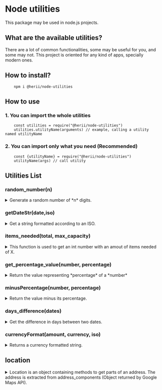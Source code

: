 # Node utilities

This package may be used in node.js projects.

## What are the available utilities?

There are a lot of common functionalities, some may be useful for you, and some may not.
This project is oriented for any kind of apps, specially modern ones.

## How to install?

        npm i @herii/node-utilities

## How to use

### 1. You can import the whole utilities

        const utilities = require("@herii/node-utilities")
        utilities.utilityName(arguments) // example, calling a utility named utilityName

### 2. You can import only what you need (Recommended)

        const {utilityName} = require("@herii/node-utilities")
        utilityName(args) // call utility

## Utilities List

### random_number(n)

<details>
    <summary>
        Generate a random number of *n* digits.
    </summary>

    Example:
            console.log('4 digits', random_number(4)) // Output: 6090
            console.log('6 digits', random_number(6)) // Output: 105388
            console.log('10 digits', random_number(10)) // Output: 1000004099

</details>

### getDateStr(date,iso)
<details>
<summary>
Get a string formatted according to an ISO.
</summary>

Example:

        getDateStr("2021/08/02", "es-MX")

Output: lunes, 2 de agosto de 2021

</details>


### items_needed(total, max_capacity)
<details>
<summary>
This function is used to get an int number with an amout of items needed of X.
</summary>
Eg: I have 10 passengers, and I want to know how many cars (items), I need; Each car has a max capacity of 4 passengers.

        items_needed(10,4); // Output is 3. We need 3 cars or items.

This function can be used to determine how many rooms you need to host people in a hotel, etc.
</details>

### get_percentage_value(number, percentage)
<details>
<summary>
Return the value representing *percentage* of a *number*
</summary>
Example:

        // What is 10% of 100?
        get_percentage_value(100, 10) // Output: 10

</details>

### minusPercentage(number, percentage)
<details>
<summary>
Return the value minus its percentage.
</summary>
Example:
        // How much is 100 minus 10%?
        minusPercentage(100, 10) // Output is 90
</details>

### days_difference(dates)
<details>
<summary>
    Get the difference in days between two dates.
</summary>

        days_difference(dates) // dates is an array of dates.
</details>

### currencyFormat(amount, currency, iso)
<details>
<summary>
Returns a currency formatted string.
</summary>
Parameters:
        Amount: Amount is a Number. Eg: 100
        currency: The currency. Default USD. Other examples: EUR, JPY
        iso: The language's iso. EG: en-US, de-DE, es-ES

Example:
        currencyFormat(123456.789, 'EUR', 'de-DE')
        // Output: 123.456,79 €
</details>

## location
<details>
<summary>
Location is an object containing methods to get parts of an address.  The address is extracted from address_components (Object returned by Google Maps API).
</summary>
Very useful if you store address_components coming from google's autocomplete implementation.
Of couse you could use a google maps API instance to do all of that, but this is useful when you just want to call a method
and forget about google's api.
### How to use?

Don't forget this is an object of methods, to use it:

        const {location} = require("@herii/node-utils")
        const {getState} = location 
        console.log(getState(address_components))

Or you can:

        const {location} = require("@herii/node-utils")
        console.log(location.getState(address_components))

The methods contained inside of location are:

### getColloquial(address_components)

Returns the colloquial name of the location. Eg: Area 51

### getState(address_components, level)

Get the state from address_components (Default level is 1).  
Sometimes google has:

1. administrative_area_level_1
2. administrative_area_level_2

You can specify level (1 or 2, etc) adding the argument level.

        // Example
        const state2 = getState(address_components, 2) // Returns value at administrative_area_level_2
        const state1 = getState(address_components, 1) // Returns value at administrative_area_level_1

### getStreetNumber(address_components)

Get street number from address_components

### getPostalCode(address_components)

Get postal code from address_components

### getCity(address_components)

Get the city from address_components

### getCountry(address_components)

Get the country from address_components

### getRoute(address_components)

Get the route  from address_components

### getSubLocality(address_components, level)

Get the sublocality  from address_components (Default level is 1)

Sometimes google has:

1. sublocality_1
2. sublocality_2
You can specify level (1 or 2, etc) adding the argument level.

        // Example
        const state2 = getSubLocality(address_components, 2) // Returns value at sublocality_level_2
        const state1 = getSubLocality(address_components, 1) // Returns value at sublocality_level_1

### getShort(address_components)

Get a short description of the address.

    // Example:
    const address = getShort(address_components)
    console.log(address) // outputs: City, State, Country.

### getLong(address_components)
Get a long description of the address

**address_components** 
<details>
<summary>
contains the following structure:
</summary>

            [
                    {
                        "long_name": "bajo derecha",
                        "short_name": "bajo derecha",
                        "types": [
                            "subpremise"
                        ]
                    },
                    {
                        "long_name": "24",
                        "short_name": "24",
                        "types": [
                            "street_number"
                        ]
                    },
                    {
                        "long_name": "Calle Álvarez de Castro",
                        "short_name": "Calle Álvarez de Castro",
                        "types": [
                            "route"
                        ]
                    },
                    {
                        "long_name": "Almería",
                        "short_name": "Almería",
                        "types": [
                            "locality",
                            "political"
                        ]
                    },
                    {
                        "long_name": "Almería",
                        "short_name": "AL",
                        "types": [
                            "administrative_area_level_2",
                            "political"
                        ]
                    },
                    {
                        "long_name": "Andalucía",
                        "short_name": "AN",
                        "types": [
                            "administrative_area_level_1",
                            "political"
                        ]
                    },
                    {
                        "long_name": "España",
                        "short_name": "ES",
                        "types": [
                            "country",
                            "political"
                        ]
                    },
                    {
                        "long_name": "04002",
                        "short_name": "04002",
                        "types": [
                            "postal_code"
                        ]
                    }
                ]

    </details>
</details>